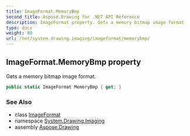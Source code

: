 ```yaml
---
title: ImageFormat.MemoryBmp
second_title: Aspose.Drawing for .NET API Reference
description: ImageFormat property. Gets a memory bitmap image format
type: docs
weight: 80
url: /net/system.drawing.imaging/imageformat/memorybmp/
---
```

## ImageFormat.MemoryBmp property

Gets a memory bitmap image format.

```csharp
public static ImageFormat MemoryBmp { get; }
```

### See Also

* class [ImageFormat](../)
* namespace [System.Drawing.Imaging](../../imageformat/)
* assembly [Aspose.Drawing](../../../)


